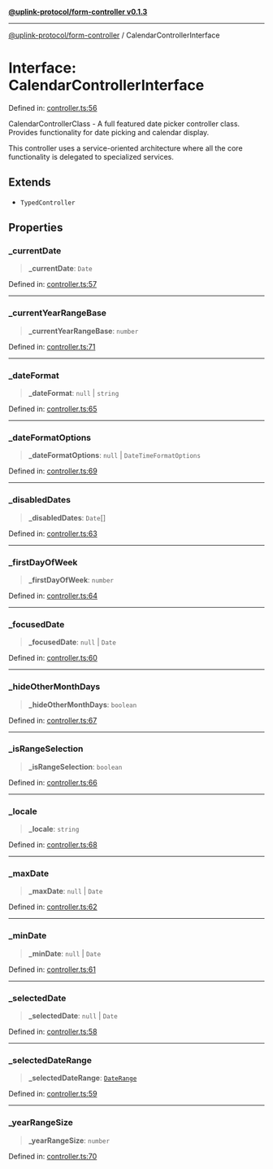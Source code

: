 [**@uplink-protocol/form-controller v0.1.3**](../README.md)

***

[@uplink-protocol/form-controller](../globals.md) / CalendarControllerInterface

# Interface: CalendarControllerInterface

Defined in: [controller.ts:56](https://github.com/jmkcoder/uplink-protocol-calendar/blob/b7ce0ea27c5f5fc885d8d11198b3335a1464aa83/src/controller.ts#L56)

CalendarControllerClass - A full featured date picker controller class.
Provides functionality for date picking and calendar display.

This controller uses a service-oriented architecture where all the core
functionality is delegated to specialized services.

## Extends

- `TypedController`

## Properties

### \_currentDate

> **\_currentDate**: `Date`

Defined in: [controller.ts:57](https://github.com/jmkcoder/uplink-protocol-calendar/blob/b7ce0ea27c5f5fc885d8d11198b3335a1464aa83/src/controller.ts#L57)

***

### \_currentYearRangeBase

> **\_currentYearRangeBase**: `number`

Defined in: [controller.ts:71](https://github.com/jmkcoder/uplink-protocol-calendar/blob/b7ce0ea27c5f5fc885d8d11198b3335a1464aa83/src/controller.ts#L71)

***

### \_dateFormat

> **\_dateFormat**: `null` \| `string`

Defined in: [controller.ts:65](https://github.com/jmkcoder/uplink-protocol-calendar/blob/b7ce0ea27c5f5fc885d8d11198b3335a1464aa83/src/controller.ts#L65)

***

### \_dateFormatOptions

> **\_dateFormatOptions**: `null` \| `DateTimeFormatOptions`

Defined in: [controller.ts:69](https://github.com/jmkcoder/uplink-protocol-calendar/blob/b7ce0ea27c5f5fc885d8d11198b3335a1464aa83/src/controller.ts#L69)

***

### \_disabledDates

> **\_disabledDates**: `Date`[]

Defined in: [controller.ts:63](https://github.com/jmkcoder/uplink-protocol-calendar/blob/b7ce0ea27c5f5fc885d8d11198b3335a1464aa83/src/controller.ts#L63)

***

### \_firstDayOfWeek

> **\_firstDayOfWeek**: `number`

Defined in: [controller.ts:64](https://github.com/jmkcoder/uplink-protocol-calendar/blob/b7ce0ea27c5f5fc885d8d11198b3335a1464aa83/src/controller.ts#L64)

***

### \_focusedDate

> **\_focusedDate**: `null` \| `Date`

Defined in: [controller.ts:60](https://github.com/jmkcoder/uplink-protocol-calendar/blob/b7ce0ea27c5f5fc885d8d11198b3335a1464aa83/src/controller.ts#L60)

***

### \_hideOtherMonthDays

> **\_hideOtherMonthDays**: `boolean`

Defined in: [controller.ts:67](https://github.com/jmkcoder/uplink-protocol-calendar/blob/b7ce0ea27c5f5fc885d8d11198b3335a1464aa83/src/controller.ts#L67)

***

### \_isRangeSelection

> **\_isRangeSelection**: `boolean`

Defined in: [controller.ts:66](https://github.com/jmkcoder/uplink-protocol-calendar/blob/b7ce0ea27c5f5fc885d8d11198b3335a1464aa83/src/controller.ts#L66)

***

### \_locale

> **\_locale**: `string`

Defined in: [controller.ts:68](https://github.com/jmkcoder/uplink-protocol-calendar/blob/b7ce0ea27c5f5fc885d8d11198b3335a1464aa83/src/controller.ts#L68)

***

### \_maxDate

> **\_maxDate**: `null` \| `Date`

Defined in: [controller.ts:62](https://github.com/jmkcoder/uplink-protocol-calendar/blob/b7ce0ea27c5f5fc885d8d11198b3335a1464aa83/src/controller.ts#L62)

***

### \_minDate

> **\_minDate**: `null` \| `Date`

Defined in: [controller.ts:61](https://github.com/jmkcoder/uplink-protocol-calendar/blob/b7ce0ea27c5f5fc885d8d11198b3335a1464aa83/src/controller.ts#L61)

***

### \_selectedDate

> **\_selectedDate**: `null` \| `Date`

Defined in: [controller.ts:58](https://github.com/jmkcoder/uplink-protocol-calendar/blob/b7ce0ea27c5f5fc885d8d11198b3335a1464aa83/src/controller.ts#L58)

***

### \_selectedDateRange

> **\_selectedDateRange**: [`DateRange`](DateRange.md)

Defined in: [controller.ts:59](https://github.com/jmkcoder/uplink-protocol-calendar/blob/b7ce0ea27c5f5fc885d8d11198b3335a1464aa83/src/controller.ts#L59)

***

### \_yearRangeSize

> **\_yearRangeSize**: `number`

Defined in: [controller.ts:70](https://github.com/jmkcoder/uplink-protocol-calendar/blob/b7ce0ea27c5f5fc885d8d11198b3335a1464aa83/src/controller.ts#L70)
